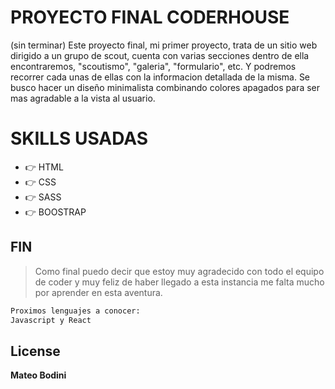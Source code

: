 # PROYECTO FINAL CODERHOUSE 
(sin terminar)
Este proyecto final, mi primer proyecto, trata de un sitio web dirigido a un grupo de scout, cuenta con varias secciones dentro de ella encontraremos, "scoutismo", "galeria", "formulario", etc. Y podremos recorrer cada unas de ellas con la informacion detallada de la misma. Se busco hacer un diseño minimalista combinando colores apagados para ser mas agradable a la vista al usuario.

# SKILLS USADAS
- 👉 HTML
- 👉  CSS
- 👉 SASS
- 👉 BOOSTRAP

## FIN

> Como final puedo decir que estoy muy agradecido
> con todo el equipo de coder y muy feliz
> de haber llegado a esta instancia
> me falta mucho por aprender en esta aventura.
```sh
Proximos lenguajes a conocer:
Javascript y React
```

## License
**Mateo Bodini**

